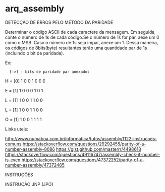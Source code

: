 # arq_assembly
DETECÇÃO DE ERROS PELO MÉTODO DA PARIDADE

Determinar o código ASCII de cada caractere da mensagem. Em seguida, conte o número de 1s de cada código.Se o número de 1s for par, aexe um 0 como o MSB. Caso o número de 1s seja ímpar, anexe um 1. Dessa maneira, os códigos de 8bits(byte) resultantes terão uma quantidade par de 1s (incluindo o bit de paridade).

Ex:

		
	  [->] - bits de paridade par anexados
H	= [0] 1 0 0 1 0 0 0<p>
E  	= [1] 1 0 0 0 1 0 1<p>
L	= [1] 1 0 0 1 1 0 0<p>
L	= [1] 1 0 0 1 1 0 0<p>
O	= [1] 1 0 0 1 1 1 1<p>




Links uteis:

http://www.numaboa.com.br/informatica/tutos/assembly/1122-instrucoes-comuns
https://stackoverflow.com/questions/29292455/parity-of-a-number-assembly-8086
https://gist.github.com/masterrr/4498618
https://stackoverflow.com/questions/49116747/assembly-check-if-number-is-even
https://stackoverflow.com/questions/47372252/parity-of-a-number-assembly/47372485


INSTRUÇÕES

INSTRUÇÃO JNP (JPO)
